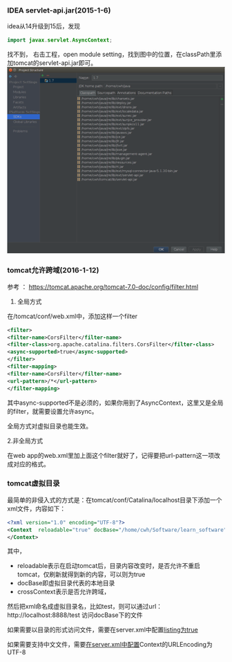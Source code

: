 ### **IDEA servlet-api.jar**(2015-1-6)

   idea从14升级到15后，发现
```java
import javax.servlet.AsyncContext;
```

找不到，
右击工程，open module setting，找到图中的位置，在classPath里添加tomcat的servlet-api.jar即可。
![](780612-20160106145304106-1977121454.png)




### **tomcat允许跨域**(2016-1-12)

参考 ： https://tomcat.apache.org/tomcat-7.0-doc/config/filter.html

1. 全局方式

在/tomcat/conf/web.xml中，添加这样一个filter

```xml
<filter>
<filter-name>CorsFilter</filter-name>
<filter-class>org.apache.catalina.filters.CorsFilter</filter-class>
<async-supported>true</async-supported>
</filter>
<filter-mapping>
<filter-name>CorsFilter</filter-name>
<url-pattern>/*</url-pattern>
</filter-mapping>
```
其中async-supported不是必须的，如果你用到了AsyncContext，这里又是全局的filter，就需要设置允许async。

全局方式对虚拟目录也能生效。

2.非全局方式

在web app的web.xml里加上面这个filter就好了，记得要把url-pattern这一项改成对应的格式。

### tomcat虚拟目录
最简单的非侵入式的方式是：在tomcat/conf/Catalina/localhost目录下添加一个xml文件，内容如下：
```xml
<?xml version="1.0" encoding="UTF-8"?>
<Context  reloadable="true" docBase="/home/cwh/Software/learn_software" crossContext="true">
</Context>
```
其中，
- reloadable表示在启动tomcat后，目录内容改变时，是否允许不重启tomcat，仅刷新就得到新的内容，可以则为true
- docBase即虚拟目录代表的本地目录
- crossContext表示是否允许跨域，

然后把xml命名成虚拟目录名，比如test，则可以通过url：http://localhost:8888/test 访问docBase下的文件

如果需要以目录的形式访问文件，需要在server.xml中配置[listing为true](http://blog.csdn.net/istend/article/details/52892208)

如果需要支持中文文件，需要[在server.xml中配置](http://blog.csdn.net/istend/article/details/52892208)Context的URLEncoding为UTF-8
